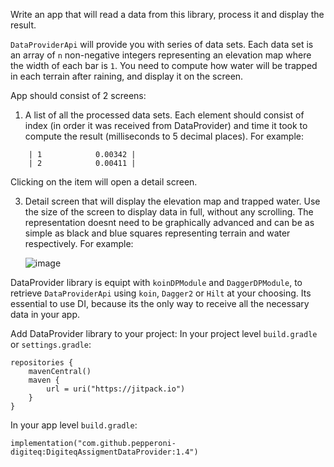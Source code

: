 Write an app that will read a data from this library, process it and display the result.

`DataProviderApi` will provide you with series of data sets. Each data set is an array of `n` non-negative integers representing an elevation map where the width of each bar is `1`. You need to compute how water will be trapped in each terrain after raining, and display it on the screen. 

App should consist of 2 screens:

 1. A list of all the processed data sets. Each element should consist of index (in order it was received from DataProvider) and time it took to compute the result (milliseconds to 5 decimal places). For example:
```
    | 1            0.00342 |
    | 2            0.00411 |
```
  Clicking on the item will open a detail screen.
    
 3. Detail screen that will display the elevation map and trapped water. Use the size of the screen to display data in full, without any scrolling. The representation doesnt need to be graphically advanced and can be as simple as black and blue squares representing terrain and water respectively. For example:

    ![image](https://github.com/pepperoni-digiteq/DigiteqAssigmentDataProvider/assets/165902639/38b0a544-584e-4aeb-9f65-009e79de7c56)


DataProvider library is equipt with `koinDPModule` and `DaggerDPModule`, to retrieve `DataProviderApi` using `koin`, `Dagger2` or `Hilt` at your choosing. Its essential to use DI, because its the only way to receive all the necessary data in your app.


Add DataProvider library to your project:
In your project level `build.gradle` or `settings.gradle`:
```
repositories {
    mavenCentral()
    maven {
        url = uri("https://jitpack.io")
    }
}
```

In your app level `build.gradle`:
```
implementation("com.github.pepperoni-digiteq:DigiteqAssigmentDataProvider:1.4")
```
